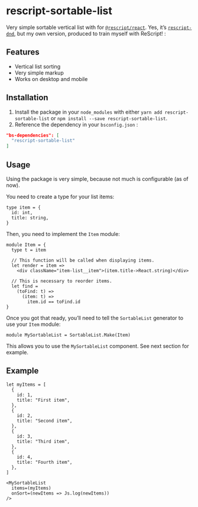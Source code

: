 # rescript-sortable-list

Very simple sortable vertical list with for [`@rescript/react`](https://reasonml.github.io/reason-react/).
Yes, it’s [`rescript-dnd`](https://github.com/shakacode/rescript-dnd), but my own version, produced to train myself with ReScript! :

## Features

- Vertical list sorting
- Very simple markup
- Works on desktop and mobile

## Installation

1. Install the package in your `node_modules` with either `yarn add rescript-sortable-list` or `npm install --save rescript-sortable-list`.
2. Reference the dependency in your `bsconfig.json` :

```json
"bs-dependencies": [
  "rescript-sortable-list"
]
```

## Usage

Using the package is very simple, because not much is configurable (as of now).

You need to create a type for your list items:

```rescript
type item = {
  id: int,
  title: string,
}
```

Then, you need to implement the `Item` module:

```rescript
module Item = {
  type t = item

  // This function will be called when displaying items.
  let render = item =>
    <div className="item-list__item">(item.title->React.string)</div>

  // This is necessary to reorder items.
  let find =
    (toFind: t) =>
      (item: t) =>
        item.id == toFind.id
}
```

Once you got that ready, you’ll need to tell the `SortableList` generator to use your `Item` module:

```rescript
module MySortableList = SortableList.Make(Item)
```

This allows you to use the `MySortableList` component. See next section for example.

## Example

```rescript
let myItems = [
  {
    id: 1,
    title: "First item",
  },
  {
    id: 2,
    title: "Second item",
  },
  {
    id: 3,
    title: "Third item",
  },
  {
    id: 4,
    title: "Fourth item",
  },
]

<MySortableList
  items=(myItems)
  onSort=(newItems => Js.log(newItems))
/>
```
